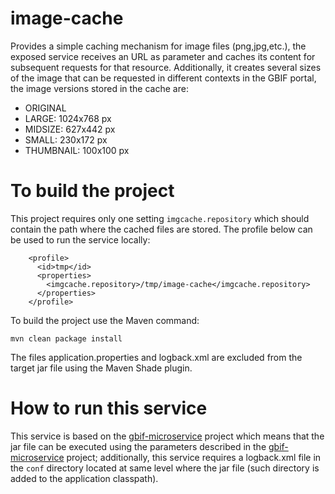 image-cache
===========

Provides a simple caching mechanism for image files (png,jpg,etc.), the exposed service receives an URL as parameter and
caches its content for subsequent requests for that resource. Additionally, it creates several sizes of the image that 
can be requested in different contexts in the GBIF portal, the image versions stored in the cache are:
  * ORIGINAL
  * LARGE: 1024x768 px
  * MIDSIZE: 627x442 px
  * SMALL: 230x172 px
  * THUMBNAIL: 100x100 px

To build the project
====================
This project requires only one setting `imgcache.repository` which should contain the path where the cached files 
are stored. The profile below can be used to run the service locally:
```
    <profile>
      <id>tmp</id>
      <properties>
        <imgcache.repository>/tmp/image-cache</imgcache.repository>
      </properties>
    </profile>
```
To build the project use the Maven command:    
```
mvn clean package install
```
The files application.properties and logback.xml are excluded from the target jar file using the Maven Shade plugin.

How to run this service
=======================
This service is based on the [gbif-microservice](https://github.com/gbif/gbif-microservice) project which means that the
jar file can be executed using the parameters described in the [gbif-microservice](https://github.com/gbif/gbif-microservice)
project; additionally, this service requires a logback.xml file in the `conf` directory located at same level where the
jar file (such directory is added to the application classpath).
